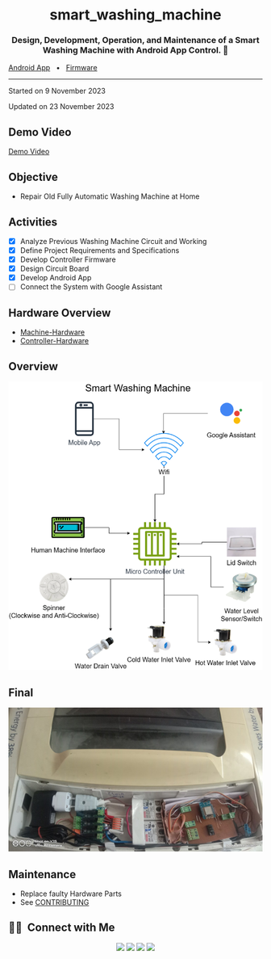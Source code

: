 <div align="center">
  <h1>smart_washing_machine</h1>
  <p><h3 align="center">Design, Development, Operation, and Maintenance of a Smart Washing Machine with Android App Control. 🚀</h3></p>
</div>

[Android App](https://github.com/HuzaifaIrfan-Mobile/smart_washing_machine_app)
&nbsp;&nbsp;•&nbsp;&nbsp;
[Firmware](https://github.com/HuzaifaIrfan-Firmware/smart_washing_machine_esp8266)

<hr>

Started on 9 November 2023

Updated on 23 November 2023

## Demo Video

[Demo Video](https://www.youtube.com/shorts/oTMUrj1S7qQ)

## Objective
- Repair Old Fully Automatic Washing Machine at Home


## Activities
- [x] Analyze Previous Washing Machine Circuit and Working
- [x] Define Project Requirements and Specifications
- [x] Develop Controller Firmware
- [x] Design Circuit Board
- [x] Develop Android App
- [ ] Connect the System with Google Assistant

## Hardware Overview

- [Machine-Hardware](Machine-Hardware.md)
- [Controller-Hardware](Controller-Hardware.md)

## Overview

![Overview](overview.drawio.png)

## Final

![Final](final.png)

## Maintenance
- Replace faulty Hardware Parts
- See [CONTRIBUTING](CONTRIBUTING.md)

## 🤝🏻 &nbsp;Connect with Me

<p align="center">
<a href="https://www.huzaifairfan.com"><img src="https://img.shields.io/badge/-huzaifairfan.com-1aa260?style=flat&logo=Google-Chrome&logoColor=white"/></a>
<a href="https://www.linkedin.com/in/huzaifairfan/"><img src="https://img.shields.io/badge/-Huzaifa%20Irfan-0072b1?style=flat&logo=Linkedin&logoColor=white"/></a>
<a href="https://github.com/HuzaifaIrfan/"><img src="https://img.shields.io/badge/-Huzaifa%20Irfan-4078c0?style=flat&logo=Github&logoColor=white"/></a>
<a href="mailto:contact@huzaifairfan.com"><img src="https://img.shields.io/badge/-contact@huzaifairfan.com-c71610?style=flat&logo=Gmail&logoColor=white"/></a>
</p>
